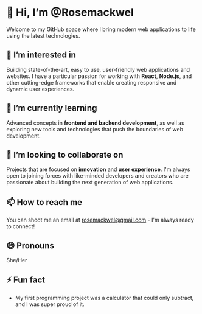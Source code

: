 # 👋 Hi, I’m @Rosemackwel

Welcome to my GitHub space where I bring modern web applications to life using the latest technologies.

## 👀 I’m interested in
Building state-of-the-art, easy to use, user-friendly web applications and websites. I have a particular passion for working with **React**, **Node.js**, and other cutting-edge frameworks that enable creating responsive and dynamic user experiences.

## 🌱 I’m currently learning
Advanced concepts in **frontend and backend development**, as well as exploring new tools and technologies that push the boundaries of web development.

## 💞️ I’m looking to collaborate on
Projects that are focused on **innovation** and **user experience**. I'm always open to joining forces with like-minded developers and creators who are passionate about building the next generation of web applications.

## 📫 How to reach me
You can shoot me an email at rosemackwel@gmail.com - I'm always ready to connect!

## 😄 Pronouns
She/Her

## ⚡ Fun fact
- My first programming project was a calculator that could only subtract, and I was super proud of it.

<!---
Rosemackwel/Rosemackwel is a ✨ special ✨ repository because its `README.md` (this file) appears on your GitHub profile.
You can click the Preview link to take a look at your changes.
--->
